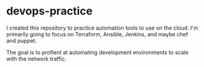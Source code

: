 # devops-practice
I created this repository to practice automation tools to use on the cloud. I'm primarily
going to focus on Terraform, Ansible, Jenkins, and maybe chef and puppet.

The goal is to profient at automating development environments to scale with the network 
traffic.

